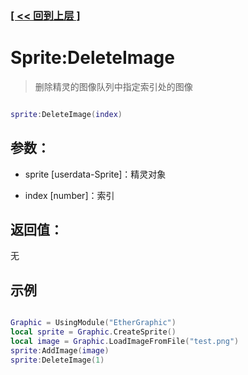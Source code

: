### [[ << 回到上层 ]](README.md)

# Sprite:DeleteImage

> 删除精灵的图像队列中指定索引处的图像

```lua

sprite:DeleteImage(index)

```

## 参数：

+ sprite [userdata-Sprite]：精灵对象

+ index [number]：索引

## 返回值：

无

## 示例

```lua

Graphic = UsingModule("EtherGraphic")
local sprite = Graphic.CreateSprite()
local image = Graphic.LoadImageFromFile("test.png")
sprite:AddImage(image)
sprite:DeleteImage(1)

```